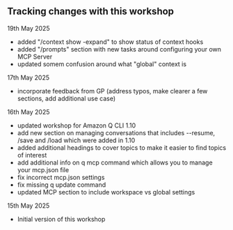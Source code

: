 ## Tracking changes with this workshop

19th May 2025

- added "/context show -expand" to show status of context hooks
- added "/prompts" section with new tasks around configuring your own MCP Server
- updated somem confusion around what "global" context is

17th May 2025

- incorporate feedback from GP (address typos, make clearer a few sections, add additional use case)

16th May 2025

- updated workshop for Amazon Q CLI 1.10
- add new section on managing conversations that includes --resume, /save and /load which were added in 1.10
- added additional headings to cover topics to make it easier to find topics of interest
- add additional info on q mcp command which allows you to manage your mcp.json file
- fix incorrect mcp.json settings
- fix missing q update command
- updated MCP section to include workspace vs global settings

15th May 2025

- Initial version of this workshop


